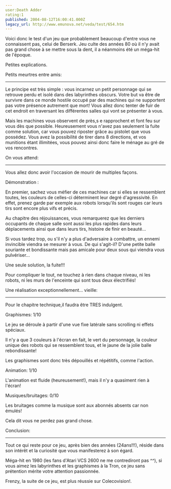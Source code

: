 ```yaml
---
user:Death Adder
rating:1
published: 2004-08-12T16:00:41.000Z
legacy_url: http://www.emunova.net/veda/test/654.htm
---
```

Voici donc le test d'un jeu que probablement beaucoup d'entre vous ne connaissent pas, celui de Berserk. Jeu culte des années 80 où il n'y avait pas grand chose à se mettre sous la dent, il a néanmoins été un méga-hit de l'époque.  

Petites explications.  

  

  

Petits meurtres entre amis:  

----------------------------------  

Le principe est très simple : vous incarnez un petit personnage qui se retrouve perdu et isolé dans des labyrinthes obscurs. Votre but va être de survivre dans ce monde hostile occupé par des machines qui ne supportent pas votre présence autrement que mort! Vous allez donc tenter de fuir de cet endroit en traversant les différentes salles qui vont se présenter à vous.  

Mais les machines vous observent de près,s e rapprochent et font feu sur vous dès que possible. Heureusement vous n'avez pas seulement la fuite comme solution, car vous pouvez riposter grâce au pistolet que vous possédez. Vous avez la possibilité de tirer dans 8 directions, et vos munitions étant illimitées, vous pouvez ainsi donc faire le ménage au gré de vos rencontres.  

  

  

On vous attend:  

--------------------  

Vous allez donc avoir l'occasion de mourir de multiples façons.  

Démonstration :  

En premier, sachez vous méfier de ces machines car si elles se ressemblent toutes, les couleurs de celles-ci déterminent leur degré d'agressivité. En effet, prenez garde par exemple aux robots lorsqu'ils sont rouges car leurs tirs sont encore plus vifs et précis.  

Au chapitre des réjouissances, vous remarquerez que les derniers occupants de chaque salle sont aussi les plus rapides dans leurs déplacements ainsi que dans leurs tirs, histoire de finir en beauté...  

Si vous tardez trop, ou s'il n'y a plus d'adversaire à combattre, un ennemi invincible viendra se mesurer à vous. De qui s'agit-il? D'une petite balle souriante et bondissante mais pas amicale pour deux sous qui viendra vous pulvériser...  

Une seule solution, la fuite!!!  

Pour compliquer le tout, ne touchez à rien dans chaque niveau, ni les robots, ni les murs de l'enceinte qui sont tous deux électrifiés!  

  

  

Une réalisation exceptionnellement... vieille:  

------------------------------------------------------  

Pour le chapitre technique,il faudra être TRES indulgent.  

  

Graphismes: 1/10  

Le jeu se déroule à partir d'une vue fixe latérale sans scrolling ni effets spéciaux.   

Il n'y a que 3 couleurs à l'écran en fait, le vert du personnage, la couleur unique des robots qui se ressemblent tous, et le jaune de la jolie balle rebondissante!   

Les graphismes sont donc très dépouillés et répétitifs, comme l'action.  

  

Animation: 1/10  

L'animation est fluide (heureusement!), mais il n'y a quasiment rien à l'écran!  

  

Musiques/bruitages: 0/10  

Les bruitages comme la musique sont aux abonnés absents car non émulés!   

Cela dit vous ne perdez pas grand chose.  

  

Conclusion:  

---------------  

Tout ce qui reste pour ce jeu, après bien des années (24ans!!!), réside dans son intérêt et la curiosité que vous manifesterez à son égard.  

Méga-hit en 1980 (les fans d'Atari VCS 2600 ne me contrediront pas ^^), si vous aimez les labyrinthes et les graphismes à la Tron, ce jeu sans prétention mérite votre attention passionnée.  

  

Frenzy, la suite de ce jeu, est plus réussie sur Colecovision!.